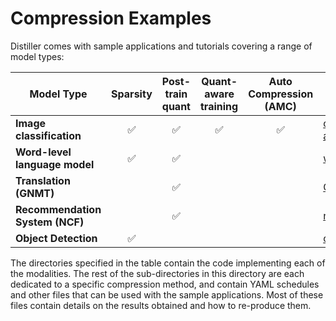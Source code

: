 # Compression Examples

Distiller comes with sample applications and tutorials covering a range of model types:

| Model Type | Sparsity | Post-train quant | Quant-aware training | Auto Compression (AMC) | In Directories |
|------------|:--------:|:----------------:|:--------------------:|:----------------------:|----------------|
| **Image classification** | :white_check_mark: | :white_check_mark: | :white_check_mark: | :white_check_mark: | [classifier_compression](https://github.com/NervanaSystems/distiller/tree/master/examples/classifier_compression), [auto_compression/amc](https://github.com/NervanaSystems/distiller/tree/master/examples/auto_compression/amc) |
| **Word-level language model** | :white_check_mark: | :white_check_mark: | | |[word_language_model](https://github.com/NervanaSystems/distiller/tree/master/examples/word_language_model) |
| **Translation (GNMT)** | | :white_check_mark: | | | [GNMT](https://github.com/NervanaSystems/distiller/tree/master/examples/GNMT) |
| **Recommendation System (NCF)** | |  :white_check_mark: | | | [ncf](https://github.com/NervanaSystems/distiller/tree/master/examples/ncf) |
| **Object Detection** |  :white_check_mark: | | | | [object_detection_compression](https://github.com/NervanaSystems/distiller/tree/master/examples/object_detection_compression) |

The directories specified in the table contain the code implementing each of the modalities. The rest of the sub-directories in this directory are each dedicated to a specific compression method, and contain YAML schedules and other files that can be used with the sample applications. Most of these files contain details on the results obtained and how to re-produce them.
